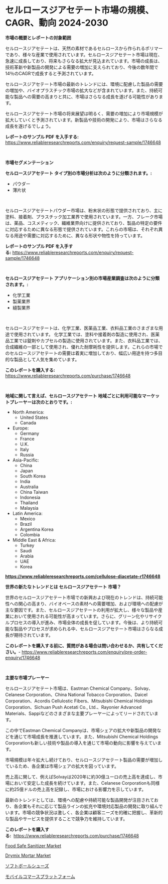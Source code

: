 <p><h1>セルロースジアセテート市場の規模、CAGR、動向 2024-2030</h1></p><p><strong>市場の概要とレポートの対象範囲</strong></p>
<p><p>セルロースジアセテートは、天然の素材であるセルロースから作られるポリマーであり、様々な産業で使用されています。セルロースジアセテート市場は現在、急速に成長しており、将来もさらなる拡大が見込まれています。市場の成長は、技術革新や新製品の開発による需要の増加に支えられており、今後の数年間で14％のCAGRで成長すると予測されています。</p><p>セルロースジアセテート市場の最新のトレンドには、環境に配慮した製品の需要の増加や、バイオプラスチック市場の拡大などが含まれています。また、持続可能な製品への需要の高まりと共に、市場はさらなる成長を遂げる可能性があります。</p><p>セルロースジアセテート市場の将来展望は明るく、需要の増加により市場規模が拡大していくと予測されています。新製品や技術の開発により、市場はさらなる成長を遂げるでしょう。</p></p>
<p><strong>レポートのサンプル PDF を入手する:</strong> <a href="https://www.reliableresearchreports.com/enquiry/request-sample/1746648">https://www.reliableresearchreports.com/enquiry/request-sample/1746648</a></p>
<p>&nbsp;</p>
<p><strong>市場セグメンテーション</strong></p>
<p><strong>セルロースジアセテート タイプ別の市場分析は次のように分類されます。:</strong></p>
<p><ul><li>パウダー</li><li>薄片状</li></ul></p>
<p>&nbsp;</p>
<p><p>セルロースジアセテートパウダー市場は、粉末状の形態で提供されており、主に塗料、接着剤、プラスチック加工業界で使用されています。一方、フレーク市場は、薬品、コスメティック、繊維業界向けに提供されており、製品の特定の要件に対応するために異なる形態で提供されています。これらの市場は、それぞれ異なる用途や需要に対応するために、異なる形状や物性を持っています。</p></p>
<p><strong>レポートのサンプル PDF を入手する:</strong>&nbsp;<a href="https://www.reliableresearchreports.com/enquiry/request-sample/1746648">https://www.reliableresearchreports.com/enquiry/request-sample/1746648</a></p>
<p>&nbsp;</p>
<p><strong> セルロースジアセテート アプリケーション別の市場産業調査は次のように分類されます。:</strong></p>
<p><ul><li>化学工業</li><li>製薬業界</li><li>縫製業界</li></ul></p>
<p>&nbsp;</p>
<p><p>セルロースジアセテートは、化学工業、医薬品工業、衣料品工業のさまざまな用途で使用されています。 化学工業では、塗料や接着剤の製造に使用され、医薬品工業では錠剤やカプセルの製造に使用されています。また、衣料品工業では、合成繊維の一部として使用され、優れた耐摩耗性を提供します。これらの市場でのセルロースジアセテートの需要は着実に増加しており、幅広い用途を持つ多目的な製品として人気を集めています。</p></p>
<p><strong>このレポートを購入する:</strong>&nbsp; <a href="https://www.reliableresearchreports.com/purchase/1746648">https://www.reliableresearchreports.com/purchase/1746648</a></p>
<p>&nbsp;</p>
<p><strong>地域に関して言えば、セルロースジアセテート 地域ごとに利用可能なマーケットプレーヤーは次のとおりです。:</strong></p>
<p><ul>
    <li>
        North America:
        <ul>
            <li>United States</li>
            <li>Canada</li>
        </ul>
    </li>
    <li>
        Europe:
        <ul>
            <li>Germany</li>
            <li>France</li>
            <li>U.K.</li>
            <li>Italy</li>
            <li>Russia</li>
        </ul>
    </li>
    <li>
        Asia-Pacific:
        <ul>
            <li>China</li>
            <li>Japan</li>
            <li>South Korea</li>
            <li>India</li>
            <li>Australia</li>
            <li>China Taiwan</li>
            <li>Indonesia</li>
            <li>Thailand</li>
            <li>Malaysia</li>
        </ul>
    </li>
    <li>
        Latin America:
        <ul>
            <li>Mexico</li>
            <li>Brazil</li>
            <li>Argentina Korea</li>
            <li>Colombia</li>
        </ul>
    </li>
    <li>
        Middle East & Africa:
        <ul>
            <li>Turkey</li>
            <li>Saudi</li>
            <li>Arabia</li>
            <li>UAE</li>
            <li>Korea</li>
        </ul>
    </li>
    </ul></p>
<p><strong><a href="https://www.reliableresearchreports.com/cellulose-diacetate-r1746648">https://www.reliableresearchreports.com/cellulose-diacetate-r1746648</a></strong>&nbsp;</p>
<p><strong>世界の新たなトレンドとは セルロースジアセテート 市場？</strong></p>
<p><p>世界のセルロースジアセテート市場での新興および現在のトレンドは、持続可能性への関心の高まり、バイオベースの素材への需要増加、および環境への配慮が主な要因です。また、セルロースジアセテートの利用が拡大し、様々な製品や産業において使用される可能性が高まっています。さらに、グリーン化やリサイクルプロセスの導入が進み、市場全体の成長を促しています。今後は、より持続可能な製品やプロセスが求められる中、セルロースジアセテート市場はさらなる成長が期待されています。</p></p>
<p><strong>このレポートを購入する前に、質問がある場合は問い合わせるか、共有してください。</strong>- <a href="https://www.reliableresearchreports.com/enquiry/pre-order-enquiry/1746648">https://www.reliableresearchreports.com/enquiry/pre-order-enquiry/1746648</a></p>
<p>&nbsp;</p>
<p><strong>主要な市場プレーヤー</strong></p>
<p><p>セルロースジアセテート市場は、Eastman Chemical Company、Solvay、Celanese Corporation、China National Tobacco Corporation、Daicel Corporation、Acordis Cellulostic Fibers、Mitsubishi Chemical Holdings Corporation、Sichuan Push Acetati Co., Ltd.、Rayonier Advanced Materials、Sappiなどのさまざまな主要プレーヤーによってリードされています。</p><p>この中でEastman Chemical Companyは、市場シェアの拡大や新製品の開発などを通じて市場成長を推進しています。また、Mitsubishi Chemical Holdings Corporationも新しい技術や製品の導入を通じて市場の動向に影響を与えています。 </p><p>市場規模は年々拡大し続けており、セルロースジアセテート製品の需要が増加しているため、各企業は市場シェアの拡大を図っています。 </p><p>売上高に関して、例えばSolvayは2020年に約30億ユーロの売上高を達成し、市場において安定した成長を続けています。また、Celanese Corporationも同様に約25億ドルの売上高を記録し、市場における影響力を示しています。 </p><p>最新のトレンドとしては、環境への配慮や持続可能な製品開発が注目されており、各企業もそれに応じて製品ラインの拡充や環境対応製品の開発に取り組んでいます。市場の競争状況は激しく、各企業は顧客ニーズを的確に把握し、革新的な製品やサービスを提供することで競争力を維持しています。</p></p>
<p><strong>このレポートを購入する:</strong>&nbsp;&nbsp;<a href="https://www.reliableresearchreports.com/purchase/1746648">https://www.reliableresearchreports.com/purchase/1746648</a></p>
<p><p><a href="https://www.linkedin.com/pulse/food-safe-sanitizer-market-research-report-unlocks-analysis-coope?trackingId=gHpdFGZXH1W4NSkWl8f9Ww%3D%3D">Food Safe Sanitizer Market</a></p><p><a href="https://www.linkedin.com/pulse/drymix-mortar-market-challenges-opportunities-growth-drivers-ea5ne?trackingId=8f%2FYiZkQmC%2BC6lilAkYorg%3D%3D">Drymix Mortar Market</a></p><p><a href="https://medium.com/@alexsania91/%E3%82%BD%E3%83%95%E3%83%88%E3%83%9C%E3%83%BC%E3%83%AB%E3%82%B7%E3%83%A5%E3%83%BC%E3%82%BA%E5%B8%82%E5%A0%B4%E8%A6%8F%E6%A8%A1-%E5%B8%82%E5%A0%B4%E5%B1%95%E6%9C%9B%E3%81%A8%E5%B8%82%E5%A0%B4%E4%BA%88%E6%B8%AC-2024%E5%B9%B4%E3%81%8B%E3%82%892031%E5%B9%B4-b5475253daa0">ソフトボールシューズ</a></p><p><a href="https://medium.com/@jackpeters644/%E3%83%A2%E3%83%90%E3%82%A4%E3%83%AB%E3%82%B3%E3%83%9E%E3%83%BC%E3%82%B9%E3%83%97%E3%83%A9%E3%83%83%E3%83%88%E3%83%95%E3%82%A9%E3%83%BC%E3%83%A0%E5%B8%82%E5%A0%B4%E8%A6%8F%E6%A8%A1-%E5%B8%82%E5%A0%B4%E5%8B%95%E5%90%91%E3%81%A8%E5%B8%82%E5%A0%B4%E4%BA%88%E6%B8%AC-2024%E5%B9%B4%E3%81%8B%E3%82%892031%E5%B9%B4-5d1c0c3db68c">モバイルコマースプラットフォーム</a></p></p>